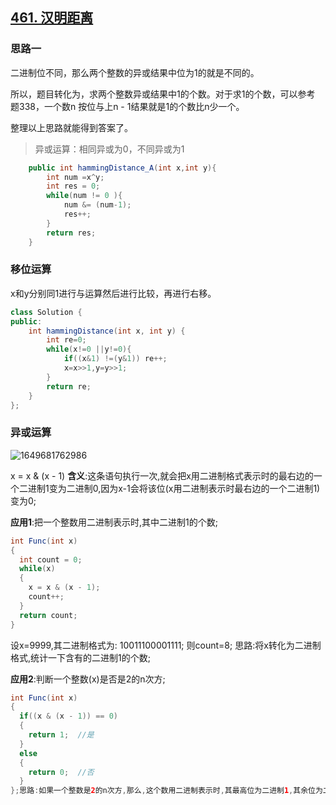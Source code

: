 ## [461. 汉明距离](https://leetcode-cn.com/problems/hamming-distance/)

### 思路一

二进制位不同，那么两个整数的异或结果中位为1的就是不同的。

所以，题目转化为，求两个整数异或结果中1的个数。对于求1的个数，可以参考 题338，一个数n 按位与上n - 1结果就是1的个数比n少一个。

整理以上思路就能得到答案了。

> 异或运算：相同异或为0，不同异或为1

~~~java
    public int hammingDistance_A(int x,int y){
        int num =x^y;
        int res = 0;
        while(num != 0 ){
            num &= (num-1);
            res++;
        }
        return res;
    }
~~~

### 移位运算

x和y分别同1进行与运算然后进行比较，再进行右移。

~~~java
class Solution {
public:
    int hammingDistance(int x, int y) {
        int re=0;
        while(x!=0 ||y!=0){
            if((x&1) !=(y&1)) re++;
            x=x>>1,y=y>>1;
        }
        return re;
    }
};

~~~



### 异或运算

![1649681762986](https://tprzfbucket.oss-cn-beijing.aliyuncs.com/hadoop/202204/11/205604-15962.png)

x = x & (x - 1)
**含义**:这条语句执行一次,就会把x用二进制格式表示时的最右边的一个二进制1变为二进制0,因为x-1会将该位(x用二进制表示时最右边的一个二进制1)变为0;

**应用1**:把一个整数用二进制表示时,其中二进制1的个数;

~~~java
int Func(int x)
{
  int count = 0;
  while(x)
  {
    x = x & (x - 1);
    count++;
  }
  return count;
}
~~~

设x=9999,其二进制格式为: 10011100001111; 则count=8;
思路:将x转化为二进制格式,统计一下含有的二进制1的个数;

**应用2**:判断一个整数(x)是否是2的n次方;

~~~java
int Func(int x)
{
  if((x & (x - 1)) == 0)
  {
    return 1;  //是
  }
  else
  {
    return 0;  //否
  }
};思路:如果一个整数是2的n次方,那么,这个数用二进制表示时,其最高位为二进制1,其余位为二进制0;
~~~
